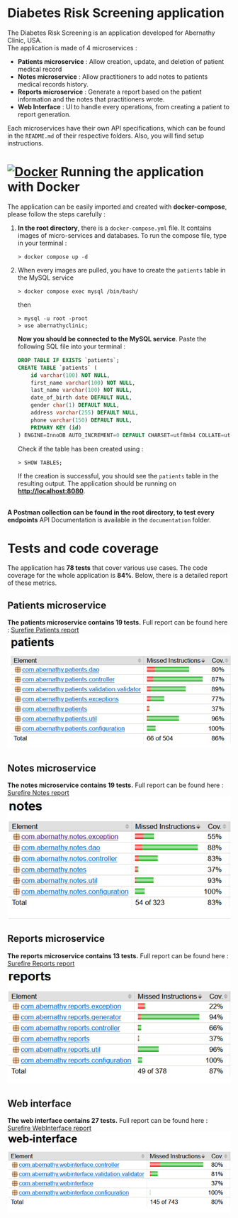 # Diabetes Risk Screening application
The Diabetes Risk Screening is an application developed for Abernathy Clinic, USA. <br>
The application is made of 4 microservices :
- **Patients microservice** : Allow creation, update, and deletion of patient medical record
- **Notes microservice** : Allow practitioners to add notes to patients medical records history.
- **Reports microservice** : Generate a report based on the patient information and the notes that practitioners wrote.
- **Web Interface** : UI to handle every operations, from creating a patient to report generation.

Each microservices have their own API specifications, which can be found in the `README.md` of their respective folders. Also, you will find setup instructions.

# [![Docker](https://badgen.net/badge/icon/docker?icon=docker&label)](https://https://docker.com/) Running the application with Docker
The application can be easily imported and created with **docker-compose**, please follow the steps carefully : 
1. **In the root directory**, there is a `docker-compose.yml` file. It contains images of micro-services and databases. To run the compose file, type in your terminal :
    
    ```shell
    > docker compose up -d
    ```
2. When every images are pulled, you have to create the `patients` table in the MySQL service 

    ```shell
    > docker compose exec mysql /bin/bash/
    ```
    then

    ```shell
    > mysql -u root -proot
    > use abernathyclinic;
    ```

    **Now you should be connected to the MySQL service**. Paste the following SQL file into your terminal : 
    ```sql
    DROP TABLE IF EXISTS `patients`;
    CREATE TABLE `patients` (
        id varchar(100) NOT NULL,
        first_name varchar(100) NOT NULL,
        last_name varchar(100) NOT NULL,
        date_of_birth date DEFAULT NULL,
        gender char(1) DEFAULT NULL,
        address varchar(255) DEFAULT NULL,
        phone varchar(150) DEFAULT NULL,
        PRIMARY KEY (id)
    ) ENGINE=InnoDB AUTO_INCREMENT=0 DEFAULT CHARSET=utf8mb4 COLLATE=utf8mb4_0900_ai_ci;
    ```

    Check if the table has been created using : 
    ```shell
    > SHOW TABLES;
    ```

    If the creation is successful, you should see the `patients` table in the resulting output.
    The application should be running on **[http://localhost:8080](http://localhost:8080)**.

<br> **A Postman collection can be found in the root directory, to test every endpoints** API Documentation is available in the `documentation` folder.

# Tests and code coverage
The application has **78 tests** that cover various use cases. The code coverage for the whole application is **84%**. Below, there is a detailed report of these metrics.

## Patients microservice
**The patients microservice contains 19 tests.** Full report can be found here : [Surefire Patients report](documentation/images/patients-surefire.png)
![](documentation/images/patients-coverage.png)

## Notes microservice
**The notes microservice contains 19 tests.** Full report can be found here : [Surefire Notes report](documentation/images/notes-surefire.png)
<br>
![](documentation/images/notes-coverage.png)

## Reports microservice
**The reports microservice contains 13 tests.** Full report can be found here : [Surefire Reports report](documentation/images/reports-surefire.png)
![](documentation/images/reports-coverage.png)

## Web interface
**The web interface contains 27 tests.** Full report can be found here : [Surefire WebInterface report](documentation/images/webinterface-surefire.png)
![](documentation/images/webinterface-coverage.png)
